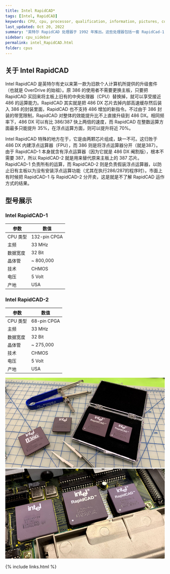```yaml
---
title: Intel RapidCAD*
tags: [Intel, RapidCAD]
keywords: CPU, cpu, processor, qualification, information, pictures, core, frequency, chip packaging, packaging, cpu info, x86, collection, amd, cyrix, harris, ibm, idt, iit, intel, motorola, nec, sgs, sgs-thomson, siemens, ST, signetics, mhs, ti, texas instruments, ulsi, umc, weitek, zilog, 3002, 4004, 4040, 8008, 808x, 8085, 8088, 8086, 80188, 80186, 80286, 286, 80386, 386, i386, Am386, 386sx, 386dx, 486, i486, 586, 486sx, 486dx, overdrive, 487, pentium, 586, 5x86, 386dlc, 386slc, 486dx2, mmx, ppro, pentium-pro, pro, athlon, duron, z80, dirk oppelt, dirk, oppelt, engineering, sample, samples, RapidCAD
last_updated: Oct 20, 2022
summary: "英特尔 RapidCAD 处理器于 1992 年推出。这些处理器包括一套 RapidCad-1（在 386 插槽中）和 RapidCad-2（在协处理器插槽中），主要加速 CAD 和渲染领域的应用程序。"
sidebar: cpu_sidebar
permalink: intel_RapidCAD.html
folder: cpus
---
```


## 关于 Intel RapidCAD

Intel RapidCAD 是英特尔有史以来第一款为旧款个人计算机所提供的升级套件（也就是 OverDrive 的始祖）。原 386 的使用者不需要更换主板，只要把 RapidCAD 买回来将主板上旧有的中央处理器（CPU）替换掉，就可以享受接近 486 的运算能力。RapidCAD 其实就是把 486 DX 芯片去掉内部高速缓存然后装入 386 的封装里面，RapidCAD 也不支持 486 增加的新指令。不过由于 386 封装的带宽限制，RapidCAD 对整体的效能提升比不上直接升级到 486 DX。相同频率下，486 DX 可以有比 386/387 快上两倍的速度，而 RapidCAD 在整数运算方面最多只能提升 35%，在浮点运算方面，则可以提升将近 70%。

Intel RapidCAD 特殊的地方在于，它是由两颗芯片组成，缺一不可。这归咎于 486 DX 内建浮点运算器（FPU），而 386 则是将浮点运算器分开（就是387）。由于 RapidCAD-1 本身就含有浮点运算器（因为它就是 486 DX 阉割版），根本不需要 387，所以 RapidCAD-2 就是用来替代原来主板上的 387 芯片。RapidCAD-1 负责所有的运算，而 RapidCAD-2 则是负责假装浮点运算器，以防止旧有主板以为没有安装浮点运算功能（尤其在执行286/287的程序时）。市面上有时候把 RapidCAD-1 与 RapidCAD-2 分开卖，这是就是不了解 RapidCAD 运作方式的结果。

## 型号展示

### Intel RapidCAD-1

| 参数 | 数值 |
| ------ | ------ |
| CPU 类型 | 132-pin CPGA |
| 主频 | 33 MHz |
| 数据宽度 | 32 Bit |
| 晶体管 | ~ 800,000 |
| 技术 | CHMOS |
| 电压 | 5 Volt |
| 产地 | USA |

### Intel RapidCAD-2

| 参数 | 数值 |
| ------ | ------ |
| CPU 类型 | 68-pin CPGA |
| 主频 | 33 MHz |
| 数据宽度 | 32 Bit |
| 晶体管 | ~ 275,000 |
| 技术 | CHMOS |
| 电压 | 5 Volt |
| 产地 | USA |

![Intel RapidCAD](/images/cpus/Intel/Intel_RapidCAD-23.jpg)
![Intel RapidCAD](/images/cpus/Intel/Intel_RapidCAD-25.jpg)

{% include links.html %}
